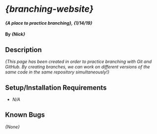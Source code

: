 # _{branching-website}_

#### _{A place to practice branching}, {1/14/19}_

#### By _**{Nick}**_

## Description

_{This page has been created in order to practice branching with Git and GitHub. By creating branches, we can work on different versions of the same code in the same repository simultaneously!}_

## Setup/Installation Requirements

* _N/A_


## Known Bugs

_{None}_
